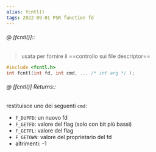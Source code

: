 ```yaml
---
alias: fcntl()
tags: 2022-09-01 PSR function fd
---
```


###### @ [fcntl()]::
> usata per fornire il ==controllo sui file descriptor==

```c
#include <fcntl.h>
int fcntl(int fd, int cmd, ... /* int arg */ );
```
<!--ID: 1670236970378-->



###### @ [fcntl()] Returns::
 restituisce uno dei seguenti `cmd`:
- `F_DUPFD`: un nuovo fd
- `F_GETFD`: valore del flag (solo con bit più bassi)
- `F_GETFL`: valore del flag
- `F_GETOWN`: valore del proprietario del fd
- altrimenti: -1
<!--ID: 1670236970382-->
